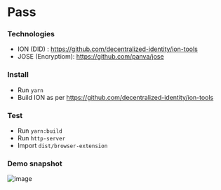 # Pass

### Technologies
* ION (DID) : https://github.com/decentralized-identity/ion-tools
* JOSE (Encryptiom): https://github.com/panva/jose

### Install

- Run `yarn`
- Build ION as per https://github.com/decentralized-identity/ion-tools

### Test

- Run `yarn:build`
- Run `http-server`
- Import `dist/browser-extension`

### Demo snapshot
![image](https://user-images.githubusercontent.com/4686410/147509358-0d215325-25e6-4f55-8839-56e09645bf42.png)

